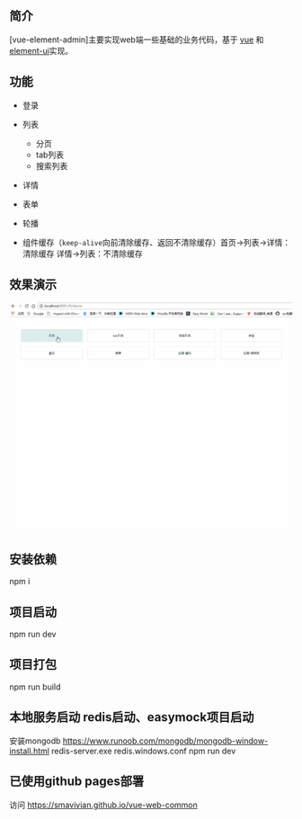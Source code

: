## 简介

[vue-element-admin]主要实现web端一些基础的业务代码，基于 [vue](https://github.com/vuejs/vue) 和 [element-ui](https://github.com/ElemeFE/element)实现。

## 功能

- 登录

- 列表
  - 分页
  - tab列表
  - 搜索列表

- 详情

- 表单

- 轮播

- 组件缓存（`keep-alive`向前清除缓存、返回不清除缓存）首页->列表->详情：清除缓存  详情->列表：不清除缓存

## 效果演示

![img](https://github.com/SmaVivian/vue-web-common/blob/master/src/assets/vueWeb.gif)

## 安装依赖

npm i

## 项目启动

npm run dev

## 项目打包

npm run build

## 本地服务启动 redis启动、easymock项目启动
安装mongodb https://www.runoob.com/mongodb/mongodb-window-install.html
redis-server.exe redis.windows.conf
npm run dev

## 已使用github pages部署
访问 https://smavivian.github.io/vue-web-common



